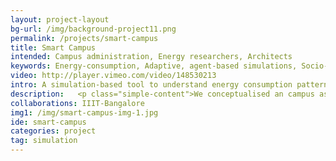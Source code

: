 ```yaml
---
layout: project-layout
bg-url: /img/background-project11.png
permalink: /projects/smart-campus
title: Smart Campus
intended: Campus administration, Energy researchers, Architects
keywords: Energy-consumption, Adaptive, agent-based simulations, Socio-technical system, Sensor Deployment
video: http://player.vimeo.com/video/148530213
intro: A simulation-based tool to understand energy consumption patterns and behaviour cost reduction in large campuses.
description:   <p class="simple-content">We conceptualised an campus as a socio-technical system and use design theory to look at adaptive approaches to improve energy utilisation. This work also explored approaches to convey the need to change energy usage patterns to address the issue of the campus's carbon footprint. Just as energy usage behaviour assumes energy to be ubiquitous, we planned to understand the use of technology to achieve responsible energy consumption ubiquitously as well.<p/><p class="simple-content">In order to model the socio-technical aspects of the campus, we collected data about the physical dimensions, the energy meter readings from its buildings, a catalogue of all the devices with their locations, campus operational policy, user behaviour and their preferences. We used IIIT - Bangalore as a case study.<br/>We used FoV’s Phoenix simulation platform to implement an agent based model for the campus along with additional information such as population, the current billing and tariffs, etc,. Using this model we create different scenarios of operations for the campus such as:<br/>1. How does the energy usage behaviour change with staggered work hours and changing course structures?<br/>2. What is the cost-benefit of deploying a new technology, for example, an adaptive sensor based device control, on the campus?<br/>3. How can we raise awareness about issues of climate change and energy responsible consumption with a dynamic campus population?</p>
collaborations: IIIT-Bangalore
img1: /img/smart-campus-img-1.jpg
ide: smart-campus
categories: project
tag: simulation
---
```

